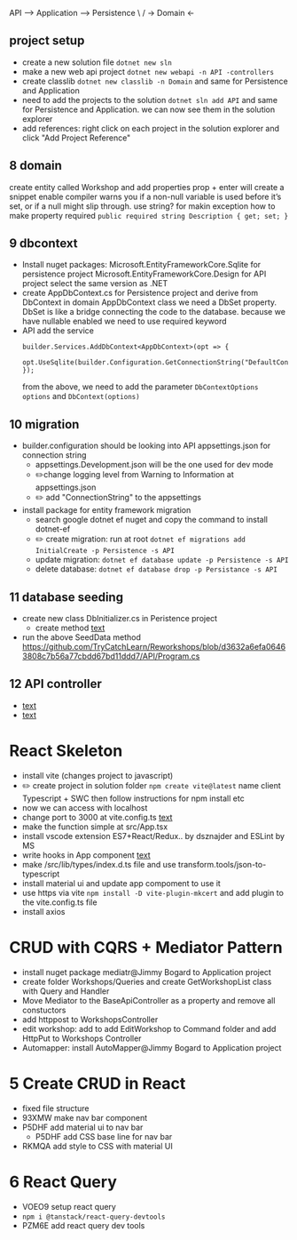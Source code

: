 
API --> Application --> Persistence 
              \             /
               ->  Domain <-
             
## project setup
- create a new solution file `dotnet new sln`
- make a new web api project `dotnet new webapi -n API -controllers`
- create classlib `dotnet new classlib -n Domain` and same for Persistence and Application
- need to add the projects to the solution `dotnet sln add API` and same for Persistence and Application. we can now see them in the solution explorer
- add references: right click on each project in the solution explorer and click "Add Project Reference"


## 8 domain
create entity called Workshop and add properties
prop + enter will create a snippet
 <Nullable>enable</Nullable>  compiler warns you if a non-null variable is used before it’s set, or if a null might slip through. use string? for makin exception 
 how to make property required `public required string Description { get; set; }`

## 9 dbcontext 
- Install nuget packages: 
    Microsoft.EntityFrameworkCore.Sqlite for persistence project
    Microsoft.EntityFrameworkCore.Design for API project
    select the same version as .NET
- create AppDbContext.cs for Persistence project and derive from DbContext
    in domain AppDbContext class we need a DbSet property. DbSet is like a bridge connecting the code to the database. because we have nullable enabled we need to use required keyword
- API add the service 
    ```
    builder.Services.AddDbContext<AppDbContext>(opt => {
        opt.UseSqlite(builder.Configuration.GetConnectionString("DefaultConnection"));
    });
    ```
    from the above, we need to add the parameter `DbContextOptions options` and `DbContext(options)`

## 10 migration
- builder.configuration should be looking into API appsettings.json for connection string
  - appsettings.Development.json will be the one used for dev mode
  - ✏️change logging level from Warning to Information at appsettings.json
  - ✏️ add "ConnectionString" to the appsettings
- install package for entity framework migration
  - search google dotnet ef nuget and copy the command to install dotnet-ef
  - ✏️ create migration: run at root `dotnet ef migrations add InitialCreate -p Persistence -s API`
  - update migration: `dotnet ef database update -p Persistence -s API`
  - delete database: `dotnet ef database drop -p Persistance -s API`
  
## 11 database seeding
- create new class DbInitializer.cs in Peristence project
  - create method [text](https://github.com/TryCatchLearn/Reworkshops/blob/b9667a049b36b552dfebfdb87a0d1417a7cc9e65/Persistence/DbInitializer.cs)
- run the above SeedData method https://github.com/TryCatchLearn/Reworkshops/blob/d3632a6efa06463808c7b56a77cbdd67bd11ddd7/API/Program.cs 

## 12 API controller
- [text](https://github.com/TryCatchLearn/Reworkshops/blob/d3632a6efa06463808c7b56a77cbdd67bd11ddd7/API/Controllers/BaseApiController.cs)
- [text](https://github.com/TryCatchLearn/Reworkshops/blob/d3632a6efa06463808c7b56a77cbdd67bd11ddd7/API/Controllers/WorkshopsController.cs)

# React Skeleton

- install vite (changes project to javascript)
- ✏️ create project in solution folder `npm create vite@latest` name client Typescript + SWC then follow instructions for npm install etc
- now we can access with localhost
- change port to 3000 at vite.config.ts [text](https://github.com/TryCatchLearn/Reworkshops/blob/9fff80e8f77af8c67c77aa9fa403f02dcf68af2e/client/vite.config.ts)
- make the function simple at src/App.tsx
- install vscode extension ES7+React/Redux.. by dsznajder and ESLint by MS
- write hooks in App component [text](https://github.com/TryCatchLearn/Reworkshops/blob/9fff80e8f77af8c67c77aa9fa403f02dcf68af2e/client/src/App.tsx)
- make /src/lib/types/index.d.ts file and use transform.tools/json-to-typescript
- install material ui and update app compoment to use it
- use https via vite `npm install -D vite-plugin-mkcert` and add plugin to the vite.config.ts file
- install axios

# CRUD with CQRS + Mediator Pattern
- install nuget package mediatr@Jimmy Bogard to Application project
- create folder Workshops/Queries and create GetWorkshopList class with Query and Handler
- Move Mediator to the BaseApiController as a property and remove all constuctors
- add httppost to WorkshopsController
- edit workshop: add to add EditWorkshop to Command folder and add HttpPut to Workshops Controller
- Automapper: install AutoMapper@Jimmy Bogard to Application project

# 5 Create CRUD in React

- fixed file structure
- 93XMW make nav bar component
- P5DHF add material ui to nav bar
  - P5DHF add CSS base line for nav bar
- RKMQA add style to CSS with material UI

# 6 React Query
- VOEO9 setup react query 
- `npm i @tanstack/react-query-devtools`
- PZM6E add react query dev tools